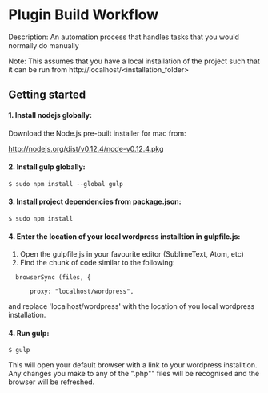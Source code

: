 # Plugin Build Workflow

Description: An automation process that handles tasks that you would normally do manually

Note: This assumes that you have a local installation of the project such that it can be run from http://localhost/<installation_folder> 

## Getting started

#### 1. Install nodejs globally:

Download the Node.js pre-built installer for mac from:   

<http://nodejs.org/dist/v0.12.4/node-v0.12.4.pkg>

#### 2. Install gulp globally:

```
$ sudo npm install --global gulp
```

#### 3. Install project dependencies from package.json:

```
$ sudo npm install
```

#### 4. Enter the location of your local wordpress installtion in gulpfile.js:

1. Open the gulpfile.js in your favourite editor (SublimeText, Atom, etc)
2. Find the chunk of code similar to the following:

```
  browserSync (files, {

      proxy: "localhost/wordpress",
```
and replace 'localhost/wordpress' with the location of you local wordpress installation.

#### 4. Run gulp:

```
$ gulp
```

This will open your default browser with a link to your wordpress installtion. Any changes you make to any of the ".php"" files will be recognised and the browser will be refreshed.
